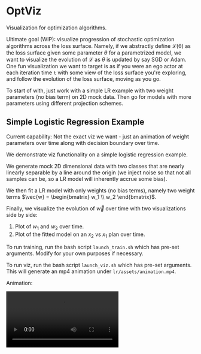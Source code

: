 # OptViz
Visualization for optimization algorithms.

Ultimate goal (WIP): visualize progression of stochastic optimization algorithms across the loss
surface. Namely, if we abstractly define $\mathcal{L(\theta)}$ as the loss surface given some parameter
$\theta$ for a parametrized model, we want to visualize the evolution of $\mathcal{L}$ as $\theta$ is updated
by say SGD or Adam. One fun visualization we want to target is as if you were an ego actor at each
iteration time `t` with some view of the loss surface you're exploring, and follow the evolution
of the loss surface, moving as you go.

To start of with, just work with a simple LR example with two weight parameters (no bias term) on
2D mock data. Then go for models with more parameters using different projection schemes.

## Simple Logistic Regression Example
Current capability: Not the exact viz we want - just an animation of weight parameters over time
along with decision boundary over time.

We demonstrate viz functionality on a simple logistic regression example.

We generate mock 2D dimensional data with two classes that are nearly linearly
separable by a line around the origin (we inject noise so that not all samples can be, so a LR model
will inherently accrue some bias).

We then fit a LR model with only weights (no bias terms), namely two weight terms
$\vec{w} = \begin{bmatrix} w_1 \\ w_2 \end{bmatrix}$.

Finally, we visualize the evolution of $\vec{w}$ over time with two visualizations side by side:
1. Plot of $w_1$ and $w_2$ over time.
2. Plot of the fitted model on an $x_2$ vs $x_1$ plan over time.

To run training, run the bash script `launch_train.sh` which has pre-set arguments. Modify for your
own purposes if necessary.

To run viz, run the bash script `launch_viz.sh` which has pre-set arguments. This will generate
an mp4 animation under `lr/assets/animation.mp4`.

Animation:

![LR Animation](lr/assets/animation.mp4)
